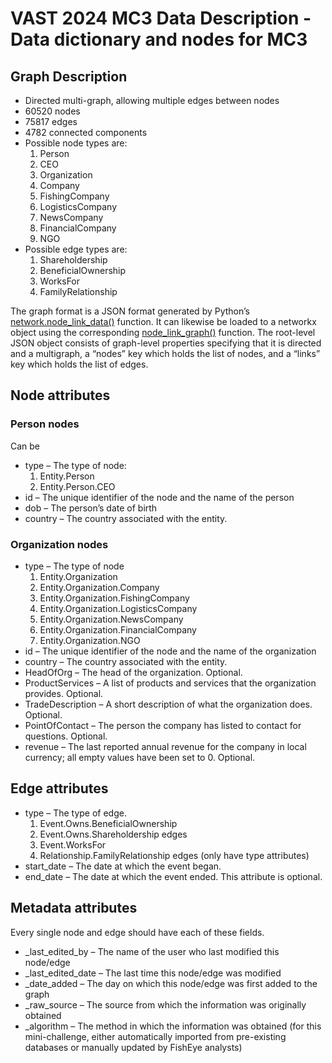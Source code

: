 # VAST 2024 MC3 Data Description - Data dictionary and nodes for MC3

## Graph Description
- Directed multi-graph, allowing multiple edges between nodes
- 60520 nodes
- 75817 edges
- 4782 connected components
- Possible node types are:
  1. Person 
  2. CEO
  3. Organization
  4. Company
  5. FishingCompany
  6. LogisticsCompany
  7. NewsCompany
  8. FinancialCompany
  9. NGO
- Possible edge types are:
  1. Shareholdership
  2. BeneficialOwnership
  3. WorksFor
  4. FamilyRelationship 

The graph format is a JSON format generated by Python’s [network.node_link_data()](https://networkx.org/documentation/stable/reference/readwrite/generated/networkx.readwrite.json_graph.node_link_data.html) function. It can likewise be loaded to a networkx object using the corresponding [node_link_graph()](https://networkx.org/documentation/stable/reference/readwrite/generated/networkx.readwrite.json_graph.node_link_graph.html#networkx.readwrite.json_graph.node_link_graph) function. The root-level JSON object consists of graph-level properties specifying that it is directed and a multigraph, a “nodes” key which holds the list of nodes, and a “links” key which holds the list of edges.

## Node attributes

### Person nodes
Can be 
- type – The type of node:
  1. Entity.Person
  2. Entity.Person.CEO
- id – The unique identifier of the node and the name of the person
- dob – The person’s date of birth
- country – The country associated with the entity. 

### Organization nodes
- type – The type of node
  1. Entity.Organization
  2. Entity.Organization.Company
  3. Entity.Organization.FishingCompany
  4. Entity.Organization.LogisticsCompany
  5. Entity.Organization.NewsCompany
  6. Entity.Organization.FinancialCompany
  7. Entity.Organization.NGO
- id – The unique identifier of the node and the name of the organization
- country – The country associated with the entity.
- HeadOfOrg – The head of the organization. Optional.
- ProductServices – A list of products and services that the organization provides. Optional.
- TradeDescription – A short description of what the organization does. Optional.
- PointOfContact – The person the company has listed to contact for questions. Optional.
- revenue – The last reported annual revenue for the company in local currency; all empty values have been set to 0. Optional.

## Edge attributes
- type – The type of edge.
  1. Event.Owns.BeneficialOwnership
  2. Event.Owns.Shareholdership edges
  3. Event.WorksFor
  4. Relationship.FamilyRelationship edges (only have type attributes)
- start_date – The date at which the event began.
- end_date – The date at which the event ended. This attribute is optional.

## Metadata attributes
Every single node and edge should have each of these fields. 
- _last_edited_by – The name of the user who last modified this node/edge
- _last_edited_date – The last time this node/edge was modified
- _date_added – The day on which this node/edge was first added to the graph
- _raw_source – The source from which the information was originally obtained
- _algorithm – The method in which the information was obtained (for this mini-challenge, either automatically imported from pre-existing databases or manually updated by FishEye analysts)
